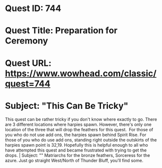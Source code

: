 # Quest ID: 744
# Quest Title: Preparation for Ceremony
# Quest URL: https://www.wowhead.com/classic/quest=744
# Subject: "This Can Be Tricky"
This quest can be rather tricky if you don't know where exactly to go. There are 3 different locations where harpies spawn. However, there's only one location of the three that will drop the feathers for this quest.  For those of you who do not use add ons, the harpies spawn behind Spirit Rise. For those of you who do use add ons, standing right outside the outskirts of the harpies spawn point is 32,19.
Hopefully this is helpful enough to all who have attempted this quest and became frustrated with trying to get the drops. | Subject: "<Blank>"
Matriarchs for the bronze feathers, Sorceress for the azure. Just go straight West/North of Thunder Bluff, you'll find some.